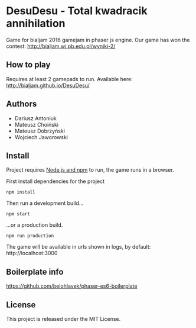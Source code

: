 # DesuDesu - Total kwadracik annihilation

Game for bialjam 2016 gamejam in phaser js engine.
Our game has won the contest: http://bialjam.wi.pb.edu.pl/wyniki-2/

## How to play
Requires at least 2 gamepads to run. Available here: http://bialjam.github.io/DesuDesu/

## Authors

- Dariusz Antoniuk
- Mateusz Choiński
- Mateusz Dobrzyński
- Wojciech Jaworowski

## Install

Project requires [Node.js and npm](https://nodejs.org/) to run, the game runs in a browser.

First install dependencies for the project

`npm install`

Then run a development build...

`npm start`

...or a production build.

`npm run production`

The game will be available in urls shown in logs, by default: http://localhost:3000

## Boilerplate info

https://github.com/belohlavek/phaser-es6-boilerplate

## License

This project is released under the MIT License.
